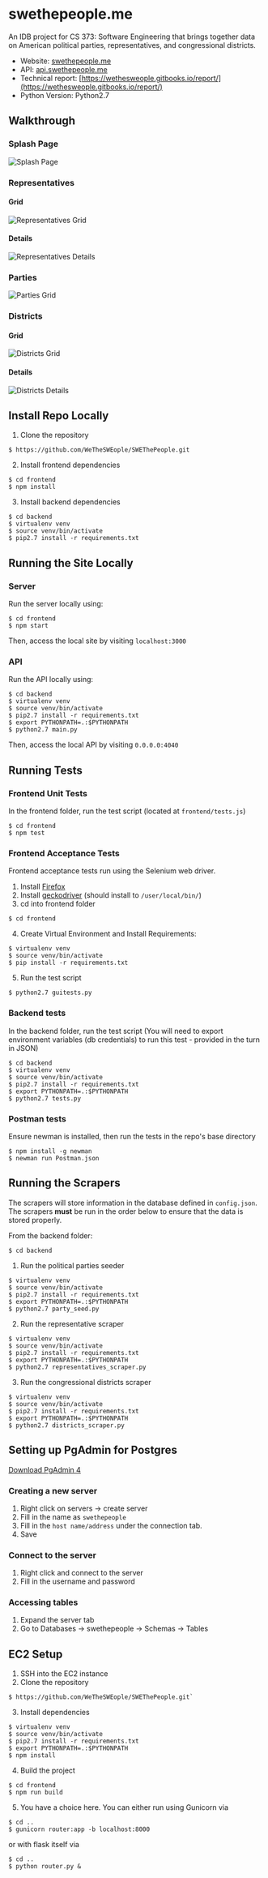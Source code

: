 # swethepeople.me

An IDB project for CS 373: Software Engineering that brings together data on
American political parties, representatives, and congressional districts.

- Website: [swethepeople.me](http://www.swethepeople.me)
- API: [api.swethepeople.me](http://www.api.swethepeople.me)
- Technical report: [https://wethesweople.gitbooks.io/report/](https://wethesweople.gitbooks.io/report/)
- Python Version: Python2.7

## Walkthrough
### Splash Page
![Splash Page](/images/screenshots/splash.png)
### Representatives
#### Grid
![Representatives Grid](/images/screenshots/rep_grid.png)
#### Details
![Representatives Details](/images/screenshots/rep_details.png)
### Parties
![Parties Grid](/images/screenshots/parties_grid.png)
### Districts
#### Grid
![Districts Grid](/images/screenshots/districts_grid.png)
#### Details
![Districts Details](/images/screenshots/districts_details.png)

## Install Repo Locally
1. Clone the repository
```
$ https://github.com/WeTheSWEople/SWEThePeople.git
```

2. Install frontend dependencies
```
$ cd frontend
$ npm install
```

3. Install backend dependencies
```
$ cd backend
$ virtualenv venv
$ source venv/bin/activate
$ pip2.7 install -r requirements.txt
```

## Running the Site Locally
### Server
Run the server locally using:
```
$ cd frontend
$ npm start
```

Then, access the local site by visiting `localhost:3000`

### API
Run the API locally using:
```
$ cd backend
$ virtualenv venv
$ source venv/bin/activate
$ pip2.7 install -r requirements.txt
$ export PYTHONPATH=.:$PYTHONPATH
$ python2.7 main.py
```

Then, access the local API by visiting `0.0.0.0:4040`

## Running Tests
### Frontend Unit Tests
In the frontend folder, run the test script (located at `frontend/tests.js`)
```
$ cd frontend
$ npm test
```

### Frontend Acceptance Tests
Frontend acceptance tests run using the Selenium web driver.
1. Install [Firefox](https://www.mozilla.org/en-US/firefox/new/)
2. Install [geckodriver](https://github.com/mozilla/geckodriver)
(should install to `/user/local/bin/`)
3. cd into frontend folder
```
$ cd frontend
```
4. Create Virtual Environment and Install Requirements:
```
$ virtualenv venv
$ source venv/bin/activate
$ pip install -r requirements.txt
```
5. Run the test script
```
$ python2.7 guitests.py
```

### Backend tests
In the backend folder, run the test script
(You will need to export environment variables (db credentials) to run this test - provided in the turn in JSON)
```
$ cd backend
$ virtualenv venv
$ source venv/bin/activate
$ pip2.7 install -r requirements.txt
$ export PYTHONPATH=.:$PYTHONPATH
$ python2.7 tests.py
```

### Postman tests
Ensure newman is installed, then run the tests in the repo's base directory
```
$ npm install -g newman
$ newman run Postman.json
```

## Running the Scrapers
The scrapers will store information in the database defined in `config.json`. The scrapers **must** be run in the order below to ensure that the data is stored properly.

From the backend folder:
```
$ cd backend
```

1. Run the political parties seeder
```
$ virtualenv venv
$ source venv/bin/activate
$ pip2.7 install -r requirements.txt
$ export PYTHONPATH=.:$PYTHONPATH
$ python2.7 party_seed.py
```

2. Run the representative scraper
```
$ virtualenv venv
$ source venv/bin/activate
$ pip2.7 install -r requirements.txt
$ export PYTHONPATH=.:$PYTHONPATH
$ python2.7 representatives_scraper.py
```

3. Run the congressional districts scraper
```
$ virtualenv venv
$ source venv/bin/activate
$ pip2.7 install -r requirements.txt
$ export PYTHONPATH=.:$PYTHONPATH
$ python2.7 districts_scraper.py
```

## Setting up PgAdmin for Postgres
[Download PgAdmin 4](https://www.pgadmin.org/download/)

### Creating a new server
1. Right click on servers -> create server
2. Fill in the name as `swethepeople`
3. Fill in the `host name/address` under the connection tab.
4. Save

### Connect to the server
1. Right click and connect to the server
2. Fill in the username and password

### Accessing tables
1. Expand the server tab
2. Go to Databases -> swethepeople -> Schemas -> Tables

## EC2 Setup
1. SSH into the EC2 instance
2. Clone the repository
```
$ https://github.com/WeTheSWEople/SWEThePeople.git`
```
3. Install dependencies
```
$ virtualenv venv
$ source venv/bin/activate
$ pip2.7 install -r requirements.txt
$ export PYTHONPATH=.:$PYTHONPATH
$ npm install
```
4. Build the project
```
$ cd frontend
$ npm run build
```
5. You have a choice here. You can either run using Gunicorn via
```
$ cd ..
$ gunicorn router:app -b localhost:8000
```
or with flask itself via
```
$ cd ..
$ python router.py &
```
